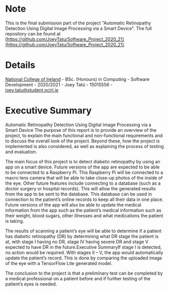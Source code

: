 # Note
This is the final submission part of the project "Automatic Retinopathy Detection Using Digital Image Processing via a Smart Device".
The full repository can be found at [https://github.com/JoeyTatu/Software_Project_2020_21](https://github.com/JoeyTatu/Software_Project_2020_21).

# Details
[National College of Ireland](https://ncirl.ie) - 
BSc. (Honours) in Computing - 
Software Development - 
2020/2021 - 
Joey Tatú - 
15015556 - 
[joey.tatu@student.ncirl.ie](mailto:joey.tatu@student.ncirl.ie)

# Executive Summary
Automatic Retinopathy Detection Using Digital Image Processing via a Smart Device 
The purpose of this report is to provide an overview of the project, to explain the main functional and non-functional requirements and to discuss the overall look of the project. Beyond these, how the project is implemented is also considered, as well as explaining the process of testing and evaluation. 

The main focus of this project is to detect diabetic retinopathy by using an app on a smart device. Future versions of the app are expected to be able to be connected to a Raspberry Pi. This Raspberry Pi will be connected to a macro lens camera that will be able to take close-up photos of the inside of the eye. 
Other future features include connecting to a database (such as a doctor surgery or hospital records). This will allow the generated results from the app to be sent to the database. This database can be used in connection to the patient’s online records to keep all their data in one place. Future versions of the app will also be able to update the medical information from the app such as the patient’s medical information such as their weight, blood sugars, other illnesses and what medications the patient is taking. 

The results of scanning a patient’s eye will be able to determine if a patient has diabetic retinopathy (DR) by determining what DR stage the patient is at, with stage I having no DR, stage IV having severe DR and stage V expected to have DR in the future.Executive SummaryIf stage I is detected, no action would be required. With stages II – V, the app would automatically update the patient’s record. This is done by comparing the uploaded image of the eye with a TensorFlow Lite generated model. 

The conclusion to the project is that a preliminary test can be completed by a medical professional on a patient before and if further testing of the patient’s eyes is needed.

